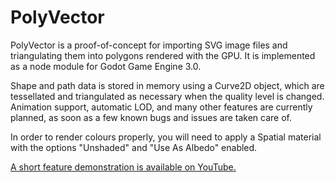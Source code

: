 # PolyVector
PolyVector is a proof-of-concept for importing SVG image files and triangulating them into polygons rendered with the GPU. It is implemented as a node module for Godot Game Engine 3.0.

Shape and path data is stored in memory using a Curve2D object, which are tessellated and triangulated as necessary when the quality level is changed. Animation support, automatic LOD, and many other features are currently planned, as soon as a few known bugs and issues are taken care of.

In order to render colours properly, you will need to apply a Spatial material with the options "Unshaded" and "Use As Albedo" enabled.

[A short feature demonstration is available on YouTube.](https://www.youtube.com/watch?v=9ozzZk03H44)
